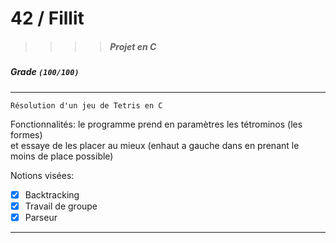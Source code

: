 # 42  /  Fillit
>>>> ##### Projet en C

##### Grade ``(100/100)``
--------  -----------------------
```
Résolution d'un jeu de Tetris en C
```

Fonctionnalités:
le programme prend en paramètres les tétrominos (les formes)  
et essaye de les placer au mieux (enhaut a gauche dans en prenant 
le moins de place possible)

Notions visées:
- [X] Backtracking
- [X] Travail de groupe
- [X] Parseur

 -----------------------
